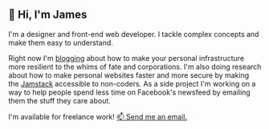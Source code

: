 ## 👋 Hi, I'm James

I'm a designer and front-end web developer. I tackle complex concepts and make them easy to understand.

Right now I'm [blogging](https://jamesharris.design/blog/) about how to make your personal infrastructure more resilient to the whims of fate and corporations. I'm also doing research about how to make personal websites faster and more secure by making the [Jamstack](https://www.gatsbyjs.com/docs/glossary/jamstack/) accessible to non-coders. As a side project I'm working on a way to help people spend less time on Facebook's newsfeed by emailing them the stuff they care about.

I'm available for freelance work! [📫 Send me an email.](mailto:james.harris@hey.com)
